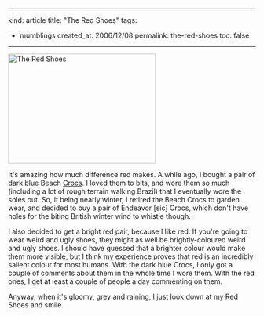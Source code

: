 -----
kind: article
title: "The Red Shoes"
tags:
- mumblings
created_at: 2006/12/08
permalink: the-red-shoes
toc: false
-----

<p class="img-shadow"><img src="http://www.rousette.org.uk/ee/images/uploads/2006-12-08_the_red_shoes.jpg" alt="The Red Shoes" width="300" height="224"/></p>

<p>It's amazing how much difference red makes. A while ago, I bought a pair of dark blue Beach <a href="http://www.crocs.com/home.jsp">Crocs</a>. I loved them to bits, and wore them so much (including a lot of rough terrain walking Brazil) that I eventually wore the soles out. So, it being nearly winter, I retired the Beach Crocs to garden wear, and decided to buy a pair of Endeavor [sic] Crocs, which don't have holes for the biting British winter wind to whistle though.</p>

<p>I also decided to get a bright red pair, because I like red. If you're going to wear weird and ugly shoes, they might as well be brightly-coloured weird and ugly shoes. I should have guessed that a brighter colour would make them more visible, but I think my experience proves that red is an incredibly salient colour for most humans. With the dark blue Crocs, I only got a couple of comments about them in the whole time I wore them. With the red ones, I get at least a couple of people a day commenting on them.</p>

<p>Anyway, when it's gloomy, grey and raining, I just look down at my Red Shoes and smile.</p>




